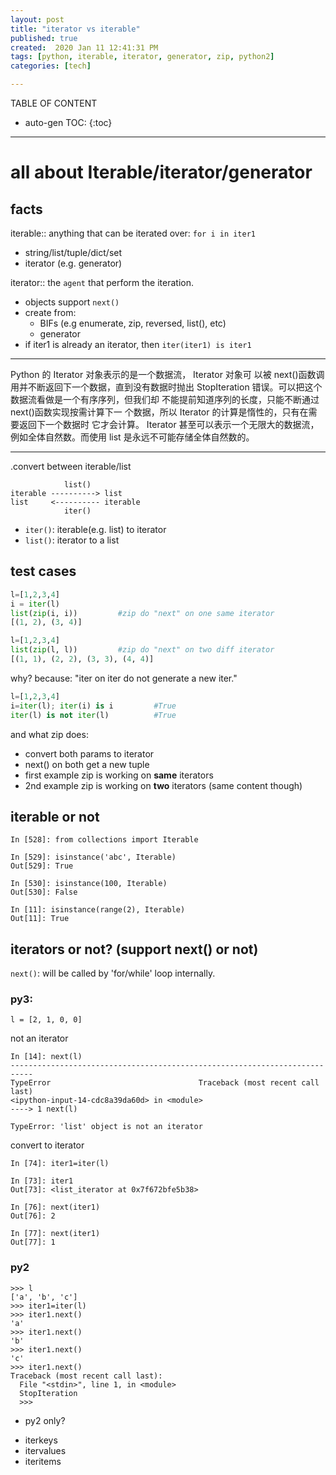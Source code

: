 ```yaml
---
layout: post
title: "iterator vs iterable"
published: true
created:  2020 Jan 11 12:41:31 PM
tags: [python, iterable, iterator, generator, zip, python2]
categories: [tech]

---
```


TABLE OF CONTENT

* auto-gen TOC:
{:toc}

- - -


# all about Iterable/iterator/generator

## facts

iterable::  anything that can be iterated over: `for i in iter1`

- string/list/tuple/dict/set
- iterator (e.g. generator)

iterator:: the `agent` that perform the iteration.

- objects support `next()`
- create from:
  - BIFs (e.g enumerate, zip, reversed, list(), etc)
  - generator
- if iter1 is already an iterator, then `iter(iter1) is iter1`

____
Python 的 Iterator 对象表示的是一个数据流， Iterator 对象可
以被 next()函数调用并不断返回下一个数据，直到没有数据时抛出
StopIteration 错误。可以把这个数据流看做是一个有序序列，但我们却
不能提前知道序列的长度，只能不断通过 next()函数实现按需计算下一
个数据，所以 Iterator 的计算是惰性的，只有在需要返回下一个数据时
它才会计算。
Iterator 甚至可以表示一个无限大的数据流，例如全体自然数。而使用
list 是永远不可能存储全体自然数的。
____

.convert between iterable/list

                list()
    iterable ----------> list
    list     <---------- iterable
                iter()

- `iter()`: iterable(e.g. list) to iterator
- `list()`: iterator to a list

## test cases

```python
l=[1,2,3,4]
i = iter(l)
list(zip(i, i))         #zip do "next" on one same iterator
[(1, 2), (3, 4)]
```

```python
l=[1,2,3,4]
list(zip(l, l))         #zip do "next" on two diff iterator
[(1, 1), (2, 2), (3, 3), (4, 4)]
```

why? because: "iter on iter do not generate a new iter."

```python
l=[1,2,3,4]
i=iter(l); iter(i) is i         #True
iter(l) is not iter(l)          #True
```

and what zip does:

- convert both params to iterator
- next() on both get a new tuple
- first example zip is working on **same** iterators
- 2nd example zip is working on **two** iterators (same content though)

## iterable or not

    In [528]: from collections import Iterable

    In [529]: isinstance('abc', Iterable)
    Out[529]: True

    In [530]: isinstance(100, Iterable)
    Out[530]: False

    In [11]: isinstance(range(2), Iterable)
    Out[11]: True

## iterators or not? (support next() or not)

`next()`: will be called by 'for/while' loop internally.

### py3:

    l = [2, 1, 0, 0]

not an iterator

    In [14]: next(l)
    ---------------------------------------------------------------------------
    TypeError                                 Traceback (most recent call last)
    <ipython-input-14-cdc8a39da60d> in <module>
    ----> 1 next(l)

    TypeError: 'list' object is not an iterator

convert to iterator

    In [74]: iter1=iter(l)

    In [73]: iter1
    Out[73]: <list_iterator at 0x7f672bfe5b38>

    In [76]: next(iter1)
    Out[76]: 2

    In [77]: next(iter1)
    Out[77]: 1

### py2

    >>> l
    ['a', 'b', 'c']
    >>> iter1=iter(l)
    >>> iter1.next()
    'a'
    >>> iter1.next()
    'b'
    >>> iter1.next()
    'c'
    >>> iter1.next()
    Traceback (most recent call last):
      File "<stdin>", line 1, in <module>
      StopIteration
      >>>

- py2 only?

* iterkeys
* itervalues
* iteritems

